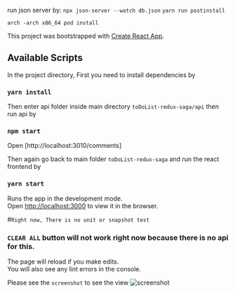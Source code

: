 run json server by:    `npx json-server --watch db.json`
 `yarn run postinstall`

 `arch -arch x86_64 pod install`


This project was bootstrapped with [Create React App](https://github.com/facebook/create-react-app).

## Available Scripts

In the project directory, First you need to install dependencies by

### `yarn install`

Then enter api folder inside main directory `toDoList-redux-saga/api` then run api by
### `npm start`

Open [http://localhost:3010/comments]

Then again go back to main folder `toDoList-redux-saga` and run the react frontend by

### `yarn start`

Runs the app in the development mode.<br />
Open [http://localhost:3000](http://localhost:3000) to view it in the browser.

#`Right now, There is no unit or snapshot test`

### `CLEAR ALL` button will not work right now because there is no api for this.

The page will reload if you make edits.<br />
You will also see any lint errors in the console.

Please see the `screenshot` to see the view
![screenshot](screenshots/MainPage.PNG)

